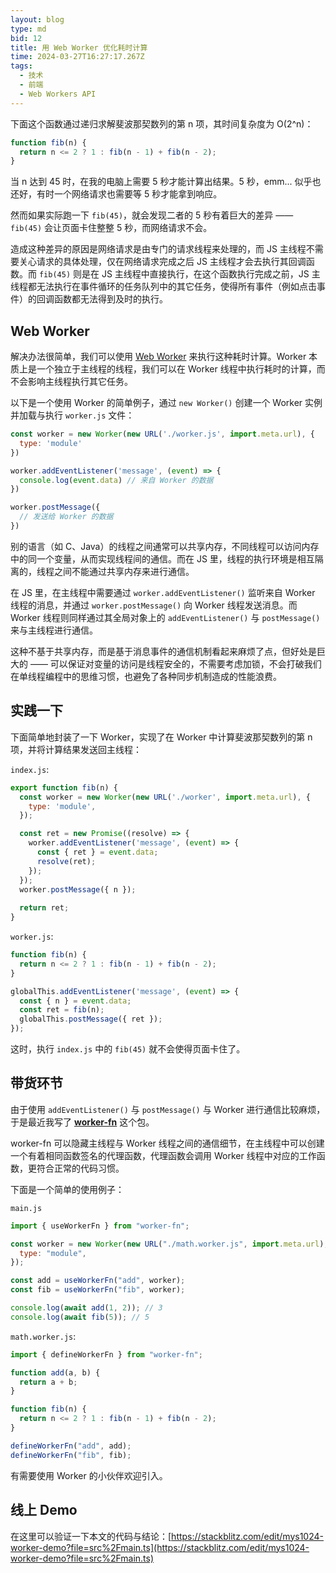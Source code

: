 ```yaml
---
layout: blog
type: md
bid: 12
title: 用 Web Worker 优化耗时计算
time: 2024-03-27T16:27:17.267Z
tags:
  - 技术
  - 前端
  - Web Workers API
---
```


下面这个函数通过递归求解斐波那契数列的第 n 项，其时间复杂度为 O(2^n)：

```javascript
function fib(n) {
  return n <= 2 ? 1 : fib(n - 1) + fib(n - 2);
}
```

当 n 达到 45 时，在我的电脑上需要 5 秒才能计算出结果。5 秒，emm... 似乎也还好，有时一个网络请求也需要等 5 秒才能拿到响应。

然而如果实际跑一下 `fib(45)`，就会发现二者的 5 秒有着巨大的差异 —— `fib(45)` 会让页面卡住整整 5 秒，而网络请求不会。

造成这种差异的原因是网络请求是由专门的请求线程来处理的，而 JS 主线程不需要关心请求的具体处理，仅在网络请求完成之后 JS 主线程才会去执行其回调函数。而 `fib(45)` 则是在 JS 主线程中直接执行，在这个函数执行完成之前，JS 主线程都无法执行在事件循环的任务队列中的其它任务，使得所有事件（例如点击事件）的回调函数都无法得到及时的执行。

## Web Worker

解决办法很简单，我们可以使用 [Web Worker](https://developer.mozilla.org/zh-CN/docs/Web/API/Web_Workers_API) 来执行这种耗时计算。Worker 本质上是一个独立于主线程的线程，我们可以在 Worker 线程中执行耗时的计算，而不会影响主线程执行其它任务。

以下是一个使用 Worker 的简单例子，通过 `new Worker()` 创建一个 Worker 实例并加载与执行 `worker.js` 文件：

```javascript
const worker = new Worker(new URL('./worker.js', import.meta.url), {
  type: 'module'
})

worker.addEventListener('message', (event) => {
  console.log(event.data) // 来自 Worker 的数据
})

worker.postMessage({
  // 发送给 Worker 的数据
})
```

别的语言（如 C、Java）的线程之间通常可以共享内存，不同线程可以访问内存中的同一个变量，从而实现线程间的通信。而在 JS 里，线程的执行环境是相互隔离的，线程之间不能通过共享内存来进行通信。

在 JS 里，在主线程中需要通过 `worker.addEventListener()` 监听来自 Worker 线程的消息，并通过 `worker.postMessage()` 向 Worker 线程发送消息。而 Worker 线程则同样通过其全局对象上的 `addEventListener()` 与 `postMessage()` 来与主线程进行通信。

这种不基于共享内存，而是基于消息事件的通信机制看起来麻烦了点，但好处是巨大的 —— 可以保证对变量的访问是线程安全的，不需要考虑加锁，不会打破我们在单线程编程中的思维习惯，也避免了各种同步机制造成的性能浪费。

## 实践一下

下面简单地封装了一下 Worker，实现了在 Worker 中计算斐波那契数列的第 n 项，并将计算结果发送回主线程：

`index.js`:

```javascript
export function fib(n) {
  const worker = new Worker(new URL('./worker', import.meta.url), {
    type: 'module',
  });

  const ret = new Promise((resolve) => {
    worker.addEventListener('message', (event) => {
      const { ret } = event.data;
      resolve(ret);
    });
  });
  worker.postMessage({ n });
  
  return ret;
}
```

`worker.js`:

```javascript
function fib(n) {
  return n <= 2 ? 1 : fib(n - 1) + fib(n - 2);
}

globalThis.addEventListener('message', (event) => {
  const { n } = event.data;
  const ret = fib(n);
  globalThis.postMessage({ ret });
});
```

这时，执行 `index.js` 中的 `fib(45)` 就不会使得页面卡住了。

## 带货环节

由于使用 `addEventListener()` 与 `postMessage()` 与 Worker 进行通信比较麻烦，于是最近我写了 **[worker-fn](https://www.npmjs.com/package/worker-fn)** 这个包。

worker-fn 可以隐藏主线程与 Worker 线程之间的通信细节，在主线程中可以创建一个有着相同函数签名的代理函数，代理函数会调用 Worker 线程中对应的工作函数，更符合正常的代码习惯。

下面是一个简单的使用例子：

`main.js`

```javascript
import { useWorkerFn } from "worker-fn";

const worker = new Worker(new URL("./math.worker.js", import.meta.url), {
  type: "module",
});

const add = useWorkerFn("add", worker);
const fib = useWorkerFn("fib", worker);

console.log(await add(1, 2)); // 3
console.log(await fib(5)); // 5
```

`math.worker.js`:

```typescript
import { defineWorkerFn } from "worker-fn";

function add(a, b) {
  return a + b;
}

function fib(n) {
  return n <= 2 ? 1 : fib(n - 1) + fib(n - 2);
}

defineWorkerFn("add", add);
defineWorkerFn("fib", fib);
```

有需要使用 Worker 的小伙伴欢迎引入。

## 线上 Demo

在这里可以验证一下本文的代码与结论：[https://stackblitz.com/edit/mys1024-worker-demo?file=src%2Fmain.ts](https://stackblitz.com/edit/mys1024-worker-demo?file=src%2Fmain.ts)
